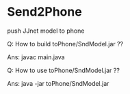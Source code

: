 # Send2Phone
push  JJnet model to phone

Q: How to build toPhone/SndModel.jar ??

Ans: javac main.java


Q: How to use toPhone/SndModel.jar ??

Ans: java -jar  toPhone/SndModel.jar


